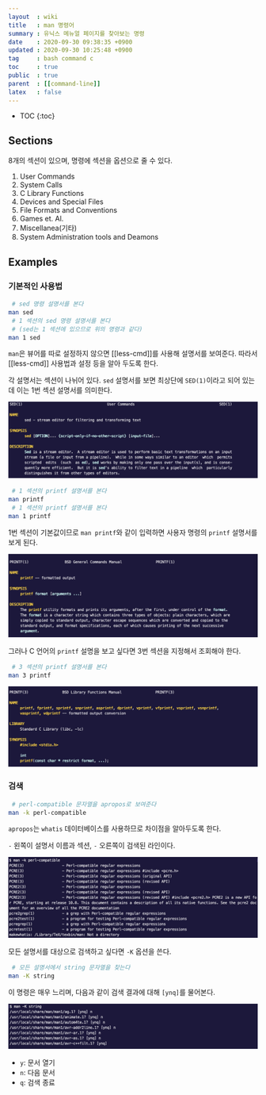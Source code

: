 ```yaml
---
layout  : wiki
title   : man 명령어
summary : 유닉스 메뉴얼 페이지를 찾아보는 명령
date    : 2020-09-30 09:38:35 +0900
updated : 2020-09-30 10:25:48 +0900
tag     : bash command c
toc     : true
public  : true
parent  : [[command-line]]
latex   : false
---
```

* TOC
{:toc}

## Sections

8개의 섹션이 있으며, 명령에 섹션을 옵션으로 줄 수 있다.

1. User Commands
2. System Calls
3. C Library Functions
4. Devices and Special Files
5. File Formats and Conventions
6. Games et. Al.
7. Miscellanea(기타)
8. System Administration tools and Deamons

## Examples
### 기본적인 사용법

```sh
 # sed 명령 설명서를 본다
man sed
 # 1 섹션의 sed 명령 설명서를 본다
 # (sed는 1 섹션에 있으므로 위의 명령과 같다)
man 1 sed
```

`man`은 뷰어를 따로 설정하지 않으면 [[less-cmd]]를 사용해 설명서를 보여준다. 따라서 [[less-cmd]] 사용법과 설정 등을 알아 두도록 한다.

각 설명서는 섹션이 나뉘어 있다. `sed` 설명서를 보면 최상단에 `SED(1)`이라고 되어 있는데 이는 1번 섹션 설명서를 의미한다.

![]( /post-img/man-cmd/man-sed.jpg )

```sh
 # 1 섹션의 printf 설명서를 본다
man printf
 # 1 섹션의 printf 설명서를 본다
man 1 printf
```

1번 섹션이 기본값이므로 `man printf`와 같이 입력하면 사용자 명령의 `printf` 설명서를 보게 된다.

![]( /post-img/man-cmd/printf-1.jpg )

그러나 C 언어의 `printf` 설명을 보고 싶다면 3번 섹션을 지정해서 조회해야 한다.

```sh
 # 3 섹션의 printf 설명서를 본다
man 3 printf
```

![]( /post-img/man-cmd/printf-3.jpg )

### 검색

```sh
 # perl-compatible 문자열을 apropos로 보여준다
man -k perl-compatible
```

`apropos`는 `whatis` 데이터베이스를 사용하므로 차이점을 알아두도록 한다.

`-` 왼쪽이 설명서 이름과 섹션, `-` 오른쪽이 검색된 라인이다.

![]( /post-img/man-cmd/find-apropos.jpg )

모든 설명서를 대상으로 검색하고 싶다면 `-K` 옵션을 쓴다.

```sh
 # 모든 설명서에서 string 문자열을 찾는다
man -K string
```

이 명령은 매우 느리며, 다음과 같이 검색 결과에 대해 `[ynq]`를 물어본다.

![]( /post-img/man-cmd/find-all.jpg )

- `y`: 문서 열기
- `n`: 다음 문서
- `q`: 검색 종료

